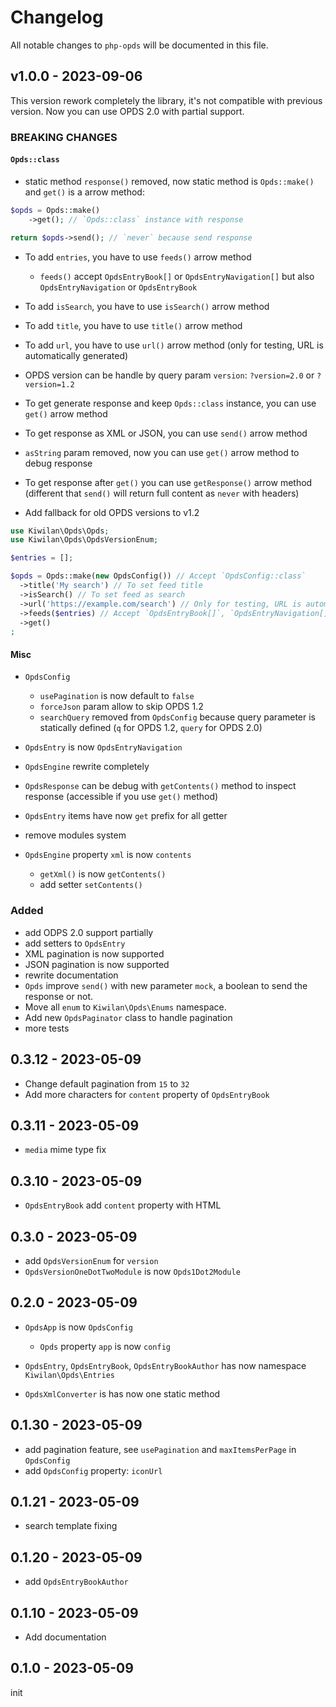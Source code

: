 # Changelog

All notable changes to `php-opds` will be documented in this file.

## v1.0.0 - 2023-09-06

This version rework completely the library, it's not compatible with previous version. Now you can use OPDS 2.0 with partial support.

### BREAKING CHANGES

#### `Opds::class`

- static method `response()` removed, now static method is `Opds::make()` and `get()` is a arrow method:

```php
$opds = Opds::make()
    ->get(); // `Opds::class` instance with response

return $opds->send(); // `never` because send response

```
- To add `entries`, you have to use `feeds()` arrow method   
  - `feeds()` accept `OpdsEntryBook[]` or `OpdsEntryNavigation[]` but also `OpdsEntryNavigation` or `OpdsEntryBook`   
  
- To add `isSearch`, you have to use `isSearch()` arrow method
- To add `title`, you have to use `title()` arrow method
- To add `url`, you have to use `url()` arrow method (only for testing, URL is automatically generated)
- OPDS version can be handle by query param `version`: `?version=2.0` or `?version=1.2`
- To get generate response and keep `Opds::class` instance, you can use `get()` arrow method
- To get response as XML or JSON, you can use `send()` arrow method
- `asString` param removed, now you can use `get()` arrow method to debug response
- To get response after `get()` you can use `getResponse()` arrow method (different that `send()` will return full content as `never` with headers)
- Add fallback for old OPDS versions to v1.2

```php
use Kiwilan\Opds\Opds;
use Kiwilan\Opds\OpdsVersionEnum;

$entries = [];

$opds = Opds::make(new OpdsConfig()) // Accept `OpdsConfig::class`
  ->title('My search') // To set feed title
  ->isSearch() // To set feed as search
  ->url('https://example.com/search') // Only for testing, URL is automatically generated
  ->feeds($entries) // Accept `OpdsEntryBook[]`, `OpdsEntryNavigation[]`, `OpdsEntryNavigation` or `OpdsEntryBook`
  ->get()
;

```
#### Misc

- `OpdsConfig`   
  - `usePagination` is now default to `false`   
  - `forceJson` param allow to skip OPDS 1.2   
  - `searchQuery` removed from `OpdsConfig` because query parameter is statically defined (`q` for OPDS 1.2, `query` for OPDS 2.0)   
  
- `OpdsEntry` is now `OpdsEntryNavigation`
- `OpdsEngine` rewrite completely
- `OpdsResponse` can be debug with `getContents()` method to inspect response (accessible if you use `get()` method)
- `OpdsEntry` items have now `get` prefix for all getter
- remove modules system
- `OpdsEngine` property `xml` is now `contents`   
  - `getXml()` is now `getContents()`   
  - add setter `setContents()`   
  

### Added

- add ODPS 2.0 support partially
- add setters to `OpdsEntry`
- XML pagination is now supported
- JSON pagination is now supported
- rewrite documentation
- `Opds` improve `send()` with new parameter `mock`, a boolean to send the response or not.
- Move all `enum` to `Kiwilan\Opds\Enums` namespace.
- Add new `OpdsPaginator` class to handle pagination
- more tests

## 0.3.12 - 2023-05-09

- Change default pagination from `15` to `32`
- Add more characters for `content` property of `OpdsEntryBook`

## 0.3.11 - 2023-05-09

- `media` mime type fix

## 0.3.10 - 2023-05-09

- `OpdsEntryBook` add `content` property with HTML

## 0.3.0 - 2023-05-09

- add `OpdsVersionEnum` for `version`
- `OpdsVersionOneDotTwoModule` is now `Opds1Dot2Module`

## 0.2.0 - 2023-05-09

- `OpdsApp` is now `OpdsConfig`   
  - `Opds` property `app` is now `config`   
  
- `OpdsEntry`, `OpdsEntryBook`, `OpdsEntryBookAuthor` has now namespace `Kiwilan\Opds\Entries`
- `OpdsXmlConverter` is has now one static method

## 0.1.30 - 2023-05-09

- add pagination feature, see `usePagination` and `maxItemsPerPage` in `OpdsConfig`
- add `OpdsConfig` property: `iconUrl`

## 0.1.21 - 2023-05-09

- search template fixing

## 0.1.20 - 2023-05-09

- add `OpdsEntryBookAuthor`

## 0.1.10 - 2023-05-09

- Add documentation

## 0.1.0 - 2023-05-09

init
